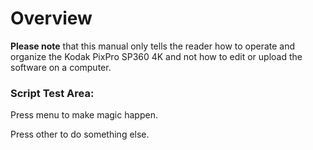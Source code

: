 # Overview

**Please note** that this manual only tells the reader how to operate and organize the Kodak PixPro SP360 4K and not how to edit or upload the software on a computer.

### Script Test Area: 

Press <span>menu</span> to make magic happen. 

Press <span>other</span> to do something else. 
